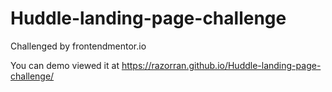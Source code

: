 # Huddle-landing-page-challenge
Challenged by frontendmentor.io

You can demo viewed it at https://razorran.github.io/Huddle-landing-page-challenge/

